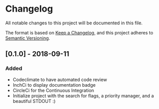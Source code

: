 # Changelog
All notable changes to this project will be documented in this file.

The format is based on [Keep a Changelog](https://keepachangelog.com/en/1.0.0/),
and this project adheres to [Semantic Versioning](https://semver.org/spec/v2.0.0.html).


## [0.1.0] - 2018-09-11
### Added
- Codeclimate to have automated code review
- InchCi to display documentation badge
- CircleCi for the Continuous Integration
- Initialize project with the search for flags, a priority manager, and a beautiful STDOUT :)